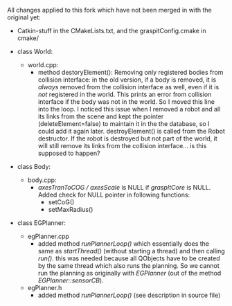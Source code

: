 All changes applied to this fork which have not been merged in with the original yet:

- Catkin-stuff in the CMakeLists.txt, and the graspitConfig.cmake in cmake/

- class World:
    * world.cpp:
        - method destoryElement(): Removing only registered bodies from collision interface: in the old version, if a body is removed, it is *always* removed from the collision interface as well, even if it is *not* registered in the world. This prints an error from collision interface if the body was not in the world. So I moved this line into the loop. 
 I noticed this issue when I removed a robot and all its links from the scene and kept the pointer (deleteElement=false) to maintain it in the the database, so I could add it again later. destroyElement() is called from the Robot destructor. If the robot is destroyed but not part of the world, it will still remove its links from the collision interface... is this supposed to happen?

- class Body:
    * body.cpp:
        - *axesTranToCOG / axesScale* is NULL if *graspItCore* is NULL. Added check for NULL pointer in following functions:
            - setCoG()
            - setMaxRadius()

- class EGPlanner:
    * egPlanner.cpp
        - added method *runPlannerLoop()* which essentially does the same as *startThread()* (without starting a thread) and then calling *run()*.
          this was needed because all QObjects have to be created by the same thread which also runs the planning. So we cannot run the planning
          as originally with *EGPlanner* (out of the method *EGPlanner::sensorCB*). 
    * egPlanner.h
        - added method *runPlannerLoop()* (see description in source file)

